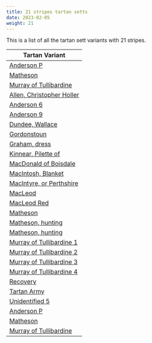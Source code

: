 ```yaml
---
title: 21 stripes tartan setts
date: 2023-02-05
weight: 21
---
```

This is a list of all the tartan sett variants with 21 stripes.

| Tartan Variant |
|---------------|
| [Anderson P](/stripes/R/6/G12/K2/R4/K2/G12/DB10/R2/K6/Y2/K2/Y2/K6/N6/K6/N36/K2/R4/K2/N12/R/6)||
| [Matheson](/stripes/G/8/R4/G16/DB16/R2/G2/R2/G2/R16/G8/R2/G2/R2/G8/DB16/R48/G2/R2/G2/R8/G/16)||
| [Murray of Tullibardine](/stripes/DB/4/R2/DB2/R4/DB8/R4/DB2/R2/DB4/R2/DB2/R48/DB24/R4/G4/R16/G24/R8/DB4/R4/DB/2)||
| [Allen, Christopher Holler](/stripes/G/4/R4/G24/K8/B22/R4/B22/K8/B4/K18/B4/K18/B4/K8/B22/Y4/B22/K8/G24/R4/G/4)||
| [Anderson 6](/stripes/R/8/B12/K2/R4/K2/B32/P6/LN6/K6/Y4/K4/Y4/K10/R4/P10/G14/K2/R4/K2/G14/R/8)||
| [Anderson 9](/stripes/R/8/BA20/K2/R4/K2/BA64/B8/LN10/K8/Y4/K4/Y4/K16/R4/B16/G18/K2/R4/K2/G16/R/8)||
| [Dundee, Wallace](/stripes/RB/104/LN4/G86/Y8/LN4/K4/LN4/Y8/K36/B16/LN4/P16/LN16/P16/LN4/B16/RB20/K6/R4/RA4/RB/8)||
| [Gordonstoun](/stripes/BA/2/B8/DR2/G14/Y2/G14/DR2/B8/BA2/DR8/G8/DR2/K14/DR2/BA2/K2/DR2/K14/DR2/G8/DR/8)||
| [Graham, dress](/stripes/LN/4/B4/LN60/B5/LN5/K30/B27/K5/B30/K27/G4/BA5/G66/BA5/G4/K30/LN5/B5/LN57/B4/LN/4)||
| [Kinnear, Pilette of](/stripes/K/4/R2/K12/G4/K12/G48/K8/G4/DR6/N2/DR4/Y2/DR6/G4/K8/G48/K12/G4/K12/R2/K/4)||
| [MacDonald of Boisdale](/stripes/R/32/LN2/B12/LN2/R8/G2/GA12/G2/R8/G2/GA32/G2/R48/LN2/B64/LN2/R12/LN2/B12/LN2/R/32)||
| [MacIntosh, Blanket](/stripes/LN/74/LT2/R8/DG12/R14/LN4/R6/LN4/R14/DG12/RA8/LT2/LN128/LT2/R8/G12/R14/LN4/R6/LN4/R/14)||
| [MacIntyre, or Perthshire](/stripes/BA/2/B6/R6/B42/R6/G14/R12/B16/R6/G42/R6/B6/R6/G42/R6/B16/R14/G14/R6/B42/R/6)||
| [MacLeod](/stripes/K/4/R8/K12/R32/K48/R64/K12/R12/K48/R64/K2/R4/K6/R2/K2/R12/K48/R12/K2/R4/K/6)||
| [MacLeod Red](/stripes/DB/8/R2/DB2/R4/DB22/R4/DB2/R2/Y2/R2/DB2/R32/DB16/R8/G8/R32/G22/R16/DB8/R4/Y/4)||
| [Matheson](/stripes/G/8/R4/G16/B16/R2/G2/R2/G2/R16/G8/R2/G2/R2/G8/B16/R48/G2/R2/G2/R8/G/16)||
| [Matheson, hunting](/stripes/G/16/B8/G2/B2/G2/B48/K16/G8/B2/G2/B2/G8/B16/G2/B2/G2/B2/K16/G16/B4/G/8)||
| [Matheson, hunting](/stripes/G/8/R6/G10/B12/R4/G2/R2/G2/R12/G6/R2/G2/R2/G6/B16/G44/R2/G2/R2/G6/R/16)||
| [Murray of Tullibardine 1](/stripes/B/4/R2/B2/R4/B8/R4/B2/R2/K4/R2/B2/R48/B24/R4/G4/R16/G24/R8/B4/R4/K/2)||
| [Murray of Tullibardine 2](/stripes/B/8/R4/B4/R6/B24/R6/B4/R4/K10/R4/B4/R44/B52/R12/G12/R44/G46/R28/B16/R14/K/6)||
| [Murray of Tullibardine 3](/stripes/K/8/R10/P12/R16/G24/R26/G4/R4/P24/R40/P4/R4/P8/R4/P4/R6/P12/R6/P4/R4/P/8)||
| [Murray of Tullibardine 4](/stripes/B/8/R2/B2/R8/B24/R8/B2/R2/G8/R2/B2/R52/B52/R8/G8/R52/G42/R26/B12/R10/G/2)||
| [Recovery](/stripes/DB/12/Y2/DB2/G2/DB2/G2/DB2/G10/K2/G2/K2/G2/K2/G2/K2/G12/R10/DB4/R4/B2/R/10)||
| [Tartan Army](/stripes/B/44/DB4/B8/DB4/B8/DB16/LN4/DB4/LN4/DB20/R10/Y4/R10/DB20/LN4/DB4/LN4/DB16/B36/DB4/B/8)||
| [Unidentified 5](/stripes/P/256/BA40/K6/DG12/K2/DG8/G16/K4/B10/K4/G140/LN12/G24/R48/G10/R10/G16/BA8/G24/K4/Y/14)||
| [Anderson P](/stripes/DR/6/B12/K2/DR4/K2/B36/K6/N6/K6/LG2/K2/LG2/K8/DR2/DB8/DG12/K2/DR4/K2/DG12/DR/6)||
| [Matheson](/stripes/DG/8/DR4/DG16/DB16/DR2/DG2/DR2/DG2/DR16/DG8/DR2/DG2/DR2/DG8/DB16/DR48/DG2/DR2/DG2/DR8/DG/16)||
| [Murray of Tullibardine](/stripes/DB/4/DR2/DB2/DR4/DB8/DR4/DB2/DR2/K4/DR2/DB2/DR48/DB24/DR4/DG4/DR16/DG24/DR8/DB4/DR4/K/2)||
